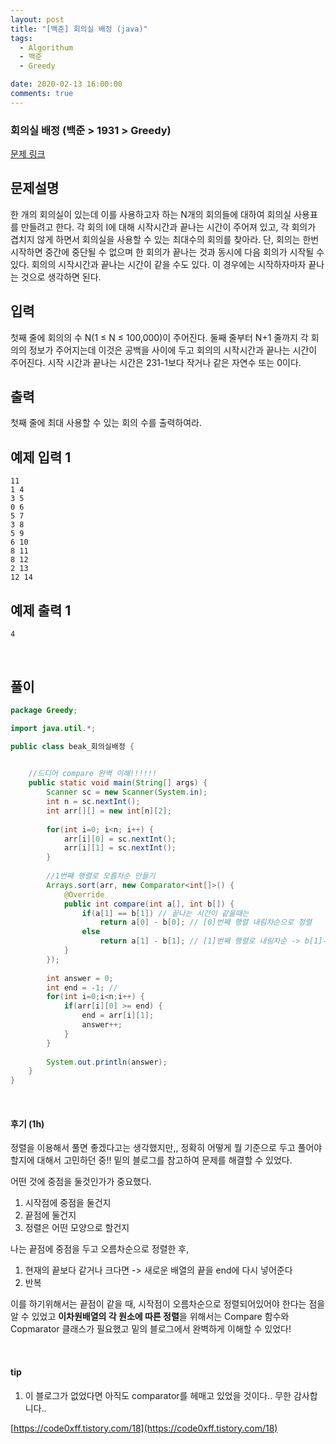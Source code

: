 ```yaml
---
layout: post
title: "[백준] 회의실 배정 (java)"
tags:
  - Algorithum
  - 백준
  - Greedy

date: 2020-02-13 16:00:00
comments: true
---
```




###   회의실 배정 (백준 > 1931 > Greedy)

[문제 링크](https://www.acmicpc.net/problem/1931 )

## 문제설명

한 개의 회의실이 있는데 이를 사용하고자 하는 N개의 회의들에 대하여 회의실 사용표를 만들려고 한다. 각 회의 I에 대해 시작시간과 끝나는 시간이 주어져 있고, 각 회의가 겹치지 않게 하면서 회의실을 사용할 수 있는 최대수의 회의를 찾아라. 단, 회의는 한번 시작하면 중간에 중단될 수 없으며 한 회의가 끝나는 것과 동시에 다음 회의가 시작될 수 있다. 회의의 시작시간과 끝나는 시간이 같을 수도 있다. 이 경우에는 시작하자마자 끝나는 것으로 생각하면 된다.

## 입력

첫째 줄에 회의의 수 N(1 ≤ N ≤ 100,000)이 주어진다. 둘째 줄부터 N+1 줄까지 각 회의의 정보가 주어지는데 이것은 공백을 사이에 두고 회의의 시작시간과 끝나는 시간이 주어진다. 시작 시간과 끝나는 시간은 231-1보다 작거나 같은 자연수 또는 0이다.

## 출력

첫째 줄에 최대 사용할 수 있는 회의 수를 출력하여라.

## 예제 입력 1

```
11
1 4
3 5
0 6
5 7
3 8
5 9
6 10
8 11
8 12
2 13
12 14
```

## 예제 출력 1 

```
4
```

<br>

## 풀이

```java
package Greedy;

import java.util.*;

public class beak_회의실배정 {

	
	//드디어 compare 완벽 이해!!!!!!
	public static void main(String[] args) {
		Scanner sc = new Scanner(System.in);
		int n = sc.nextInt();
		int arr[][] = new int[n][2];
		
		for(int i=0; i<n; i++) {
			arr[i][0] = sc.nextInt();
			arr[i][1] = sc.nextInt();
		}
		
		//1번쨰 행렬로 오름차순 만들기
		Arrays.sort(arr, new Comparator<int[]>() {
			@Override
			public int compare(int a[], int b[]) {
				if(a[1] == b[1]) // 끝나는 시간이 같을때는
					return a[0] - b[0]; // [0]번째 행렬 내림차순으로 정렬
				else
					return a[1] - b[1]; // [1]번째 행렬로 내림차순 -> b[1]-a[1]  ->항상 첫번째 오는게 비교 기준이다
			}
		});
		
		int answer = 0;
		int end = -1; // 
		for(int i=0;i<n;i++) {
			if(arr[i][0] >= end) {
				end = arr[i][1];
				answer++;
			}
		}
		
		System.out.println(answer);
	}
}
```

<br>

#### 후기 (1h)

정렬을 이용해서 풀면 좋겠다고는 생각했지만,, 정확히 어떻게 뭘 기준으로 두고 풀어야 할지에 대해서 고민하던 중!! 밑의 블로그를 참고하여 문제를 해결할 수 있었다. <br>

어떤 것에 중점을 둘것인가가 중요했다.

1. 시작점에 중점을 둘건지
2. 끝점에 둘건지
3. 정렬은 어떤 모양으로 할건지

나는 끝점에 중점을 두고 오름차순으로 정렬한 후,  

1. 현재의 끝보다 같거나 크다면 -> 새로운 배열의 끝을 end에 다시 넣어준다
2. 반복

이를 하기위해서는 끝점이 같을 때, 시작점이 오름차순으로 정렬되어있어야 한다는 점을 알 수 있었고 **이차원배열의 각 원소에 따른 정렬**을 위해서는 Compare 함수와 Copmarator 클래스가 필요했고 밑의 블로그에서 완벽하게 이해할 수 있었다!



<br>

#### tip

1. 이 블로그가 없었다면 아직도 comparator를 헤매고 있었을 것이다.. 무한 감사합니다..

[https://code0xff.tistory.com/18](https://code0xff.tistory.com/18)